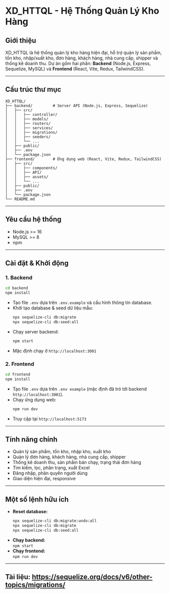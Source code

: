 # XD_HTTQL - Hệ Thống Quản Lý Kho Hàng

## Giới thiệu

XD_HTTQL là hệ thống quản lý kho hàng hiện đại, hỗ trợ quản lý sản phẩm, tồn kho, nhập/xuất kho, đơn hàng, khách hàng, nhà cung cấp, shipper và thống kê doanh thu. Dự án gồm hai phần: **Backend** (Node.js, Express, Sequelize, MySQL) và **Frontend** (React, Vite, Redux, TailwindCSS).

---

## Cấu trúc thư mục

```
XD_HTTQL/
├── backend/         # Server API (Node.js, Express, Sequelize)
│   ├── src/
│   │   ├── controller/
│   │   ├── models/
│   │   ├── routers/
│   │   ├── services/
│   │   ├── migrations/
│   │   ├── seeders/
│   │   └── ...
│   ├── public/
│   ├── .env
│   └── package.json
├── frontend/        # Ứng dụng web (React, Vite, Redux, TailwindCSS)
│   ├── src/
│   │   ├── components/
│   │   ├── API/
│   │   ├── assets/
│   │   └── ...
│   ├── public/
│   ├── .env
│   └── package.json
└── README.md
```

---

## Yêu cầu hệ thống

- Node.js >= 16
- MySQL >= 8
- npm

---

## Cài đặt & Khởi động

### 1. Backend

```bash
cd backend
npm install
```

- Tạo file `.env` dựa trên `.env.example` và cấu hình thông tin database.
- Khởi tạo database & seed dữ liệu mẫu:
  ```bash
  npx sequelize-cli db:migrate
  npx sequelize-cli db:seed:all
  ```
- Chạy server backend:
  ```bash
  npm start
  ```
- Mặc định chạy ở `http://localhost:3001`

### 2. Frontend

```bash
cd frontend
npm install
```

- Tạo file `.env` dựa trên `.env example` (mặc định đã trỏ tới backend `http://localhost:3001`).
- Chạy ứng dụng web:
  ```bash
  npm run dev
  ```
- Truy cập tại `http://localhost:5173`

---

## Tính năng chính

- Quản lý sản phẩm, tồn kho, nhập kho, xuất kho
- Quản lý đơn hàng, khách hàng, nhà cung cấp, shipper
- Thống kê doanh thu, sản phẩm bán chạy, trạng thái đơn hàng
- Tìm kiếm, lọc, phân trang, xuất Excel
- Đăng nhập, phân quyền người dùng
- Giao diện hiện đại, responsive

---

## Một số lệnh hữu ích

- **Reset database:**
  ```bash
  npx sequelize-cli db:migrate:undo:all
  npx sequelize-cli db:migrate
  npx sequelize-cli db:seed:all
  ```
- **Chạy backend:**  
  `npm start`
- **Chạy frontend:**  
  `npm run dev`

---
## Tài liệu: https://sequelize.org/docs/v6/other-topics/migrations/

